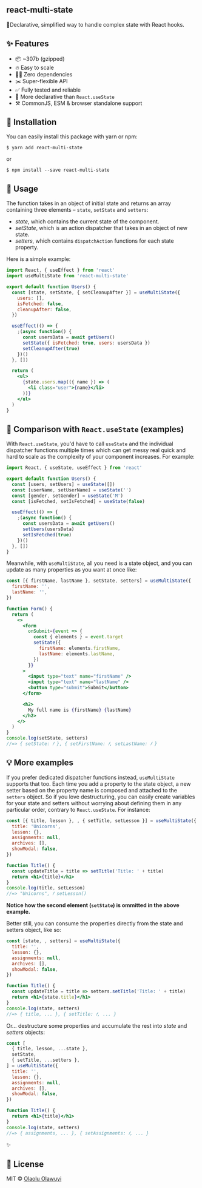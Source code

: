 ## react-multi-state

🦍Declarative, simplified way to handle complex state with React hooks.

<!-- useState, but simplified for complex states in React apps. -->

## ✨ Features

- 📦 ~307b (gzipped)
- 🔥 Easy to scale
- 🙅‍♂️ Zero dependencies
- ✂️ Super-flexible API
- ✅ Fully tested and reliable
- 🌈 More declarative than `React.useState`
- ⚒ CommonJS, ESM & browser standalone support

## 🔧 Installation

You can easily install this package with yarn or npm:

```
$ yarn add react-multi-state
```

or

```
$ npm install --save react-multi-state
```

## 📖 Usage

The function takes in an object of initial state and returns an array containing
three elements – `state`, `setState` and `setters`:

- _state_, which contains the current state of the component.
- _setState_, which is an action dispatcher that takes in an object of new
  state.
- _setters_, which contains `dispatchAction` functions for each state property.

Here is a simple example:

```jsx
import React, { useEffect } from 'react'
import useMultiState from 'react-multi-state'

export default function Users() {
  const [state, setState, { setCleanupAfter }] = useMultiState({
    users: [],
    isFetched: false,
    cleanupAfter: false,
  })

  useEffect(() => {
    ;(async function() {
      const usersData = await getUsers()
      setState({ isFetched: true, users: usersData })
      setCleanupAfter(true)
    })()
  }, [])

  return (
    <ul>
      {state.users.map(({ name }) => (
        <li class="user">{name}</li>
      ))}
    </ul>
  )
}
```

## 👀 Comparison with `React.useState` (examples)

With `React.useState`, you'd have to call `useState` and the individual
dispatcher functions multiple times which can get messy real quick and hard to
scale as the complexity of your component increases. For example:

```jsx
import React, { useState, useEffect } from 'react'

export default function Users() {
  const [users, setUsers] = useState([])
  const [userName, setUserName] = useState('')
  const [gender, setGender] = useState('M')
  const [isFetched, setIsFetched] = useState(false)

  useEffect(() => {
    ;(async function() {
      const usersData = await getUsers()
      setUsers(usersData)
      setIsFetched(true)
    })()
  }, [])
}
```

Meanwhile, with `useMultiState`, all you need is a state object, and you can
update as many properties as you want at once like:

```jsx
const [{ firstName, lastName }, setState, setters] = useMultiState({
  firstName: '',
  lastName: '',
})

function Form() {
  return (
    <>
      <form
        onSubmit={event => {
          const { elements } = event.target
          setState({
            firstName: elements.firstName,
            lastName: elements.lastName,
          })
        }}
      >
        <input type="text" name="firstName" />
        <input type="text" name="lastName" />
        <button type="submit">Submit</button>
      </form>

      <h2>
        My full name is {firstName} {lastName}
      </h2>
    </>
  )
}
console.log(setState, setters)
//=> { setState: 𝑓 }, { setFirstName: 𝑓, setLastName: 𝑓 }
```

## 💡 More examples

If you prefer dedicated dispatcher functions instead, `useMultiState` supports
that too. Each time you add a property to the state object, a new setter based
on the property name is composed and attached to the `setters` object. So if you
love destructuring, you can easily create variables for your state and setters
without worrying about defining them in any particular order, contrary to
`React.useState`. For instance:

```jsx
const [{ title, lesson }, , { setTitle, setLesson }] = useMultiState({
  title: 'Unicorns',
  lesson: {},
  assignments: null,
  archives: [],
  showModal: false,
})

function Title() {
  const updateTitle = title => setTitle('Title: ' + title)
  return <h1>{title}</h1>
}
console.log(title, setLesson)
//=> "Unicorns", 𝑓 setLesson()
```

**Notice how the second element (`setState`) is ommitted in the above example.**

Better still, you can consume the properties directly from the state and setters
object, like so:

```jsx
const [state, , setters] = useMultiState({
  title: '',
  lesson: {},
  assignments: null,
  archives: [],
  showModal: false,
})

function Title() {
  const updateTitle = title => setters.setTitle('Title: ' + title)
  return <h1>{state.title}</h1>
}
console.log(state, setters)
//=> { title, ... }, { setTitle: 𝑓, ... }
```

Or... destructure some properties and accumulate the rest into _state_ and
_setters_ objects:

```jsx
const [
  { title, lesson, ...state },
  setState,
  { setTitle, ...setters },
] = useMultiState({
  title: '',
  lesson: {},
  assignments: null,
  archives: [],
  showModal: false,
})

function Title() {
  return <h1>{title}</h1>
}
console.log(state, setters)
//=> { assignments, ... }, { setAssignments: 𝑓, ... }
```

✨

## 🤝 License

MIT © [Olaolu Olawuyi](https://twitter.com/mrolaolu)
